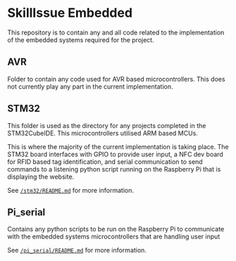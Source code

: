 # SkillIssue Embedded
This repository is to contain any and all code related to the implementation of the 
embedded systems required for the project.

## AVR
Folder to contain any code used for AVR based microcontrollers. This does not currently play any part in the current implementation.

## STM32
This folder is used as the directory for any projects completed in the STM32CubeIDE. This
microcontrollers utilised ARM based MCUs.

This is where the majority of the current implementation is taking place. The STM32 board
interfaces with GPIO to provide user input, a NFC dev board for RFID based tag identification,
and serial communication to send commands to a listening python script running
on the Raspberry Pi that is displaying the website.

See [`/stm32/README.md`](https://github.com/skill-issue-3801/embedded/tree/main/stm32) for more information.

## Pi_serial
Contains any python scripts to be run on the Raspberry Pi to communicate with the embedded systems
microcontrollers that are handling user input


See [`/pi_serial/README.md`](https://github.com/skill-issue-3801/embedded/tree/main/pi_serial) for more information.
